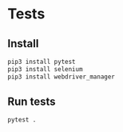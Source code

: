 # Tests

## Install
```bash
pip3 install pytest
pip3 install selenium
pip3 install webdriver_manager
```


## Run tests
```bash
pytest .
```